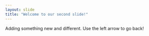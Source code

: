 ```yaml
---
layout: slide
title: "Welcome to our second slide!"
---
```

Adding something new and different.
Use the left arrow to go back!
